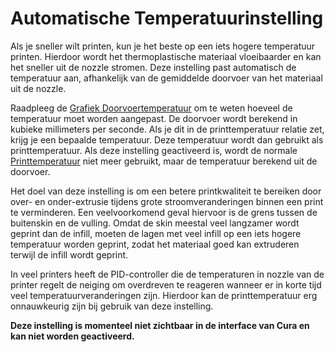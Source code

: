 Automatische Temperatuurinstelling
====
Als je sneller wilt printen, kun je het beste op een iets hogere temperatuur printen. Hierdoor wordt het thermoplastische materiaal vloeibaarder en kan het sneller uit de nozzle stromen. Deze instelling past automatisch de temperatuur aan, afhankelijk van de gemiddelde doorvoer van het materiaal uit de nozzle.

Raadpleeg de [Grafiek Doorvoertemperatuur](material_flow_temp_graph.md) om te weten hoeveel de temperatuur moet worden aangepast. De doorvoer wordt berekend in kubieke millimeters per seconde. Als je dit in de printtemperatuur relatie zet, krijg je een bepaalde temperatuur. Deze temperatuur wordt dan gebruikt als printtemperatuur. Als deze instelling geactiveerd is, wordt de normale [Printtemperatuur](../material/material_print_temperature.md) niet meer gebruikt, maar de temperatuur berekend uit de doorvoer.

Het doel van deze instelling is om een ​​betere printkwaliteit te bereiken door over- en onder-extrusie tijdens grote stroomveranderingen binnen een print te verminderen. Een veelvoorkomend geval hiervoor is de grens tussen de buitenskin en de vulling. Omdat de skin meestal veel langzamer wordt geprint dan de infill, moeten de lagen met veel infill op een iets hogere temperatuur worden geprint, zodat het materiaal goed kan extruderen terwijl de infill wordt geprint.

In veel printers heeft de PID-controller die de temperaturen in nozzle van de printer regelt de neiging om overdreven te reageren wanneer er in korte tijd veel temperatuurveranderingen zijn. Hierdoor kan de printtemperatuur erg onnauwkeurig zijn bij gebruik van deze instelling.

**Deze instelling is momenteel niet zichtbaar in de interface van Cura en kan niet worden geactiveerd.**